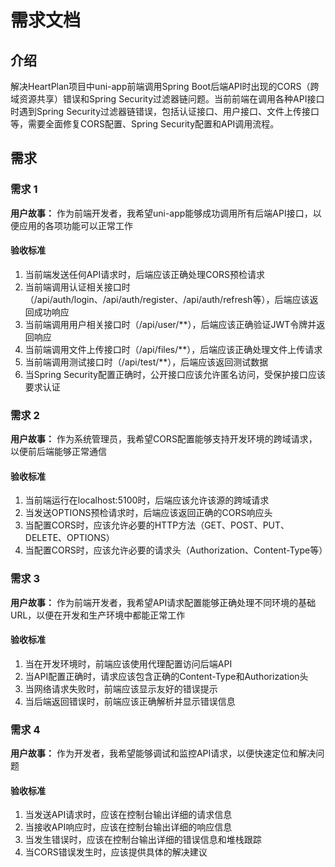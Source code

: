 # 需求文档

## 介绍

解决HeartPlan项目中uni-app前端调用Spring Boot后端API时出现的CORS（跨域资源共享）错误和Spring Security过滤器链问题。当前前端在调用各种API接口时遇到Spring Security过滤器链错误，包括认证接口、用户接口、文件上传接口等，需要全面修复CORS配置、Spring Security配置和API调用流程。

## 需求

### 需求 1

**用户故事：** 作为前端开发者，我希望uni-app能够成功调用所有后端API接口，以便应用的各项功能可以正常工作

#### 验收标准

1. 当前端发送任何API请求时，后端应该正确处理CORS预检请求
2. 当前端调用认证相关接口时（/api/auth/login、/api/auth/register、/api/auth/refresh等），后端应该返回成功响应
3. 当前端调用用户相关接口时（/api/user/**），后端应该正确验证JWT令牌并返回响应
4. 当前端调用文件上传接口时（/api/files/**），后端应该正确处理文件上传请求
5. 当前端调用测试接口时（/api/test/**），后端应该返回测试数据
6. 当Spring Security配置正确时，公开接口应该允许匿名访问，受保护接口应该要求认证

### 需求 2

**用户故事：** 作为系统管理员，我希望CORS配置能够支持开发环境的跨域请求，以便前后端能够正常通信

#### 验收标准

1. 当前端运行在localhost:5100时，后端应该允许该源的跨域请求
2. 当发送OPTIONS预检请求时，后端应该返回正确的CORS响应头
3. 当配置CORS时，应该允许必要的HTTP方法（GET、POST、PUT、DELETE、OPTIONS）
4. 当配置CORS时，应该允许必要的请求头（Authorization、Content-Type等）

### 需求 3

**用户故事：** 作为前端开发者，我希望API请求配置能够正确处理不同环境的基础URL，以便在开发和生产环境中都能正常工作

#### 验收标准

1. 当在开发环境时，前端应该使用代理配置访问后端API
2. 当API配置正确时，请求应该包含正确的Content-Type和Authorization头
3. 当网络请求失败时，前端应该显示友好的错误提示
4. 当后端返回错误时，前端应该正确解析并显示错误信息

### 需求 4

**用户故事：** 作为开发者，我希望能够调试和监控API请求，以便快速定位和解决问题

#### 验收标准

1. 当发送API请求时，应该在控制台输出详细的请求信息
2. 当接收API响应时，应该在控制台输出详细的响应信息
3. 当发生错误时，应该在控制台输出详细的错误信息和堆栈跟踪
4. 当CORS错误发生时，应该提供具体的解决建议